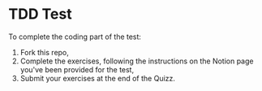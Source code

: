 # TDD Test
To complete the coding part of the test:
1. Fork this repo,
2. Complete the exercises, following the instructions on the Notion page you've been provided for the test,
3. Submit your exercises at the end of the Quizz.
